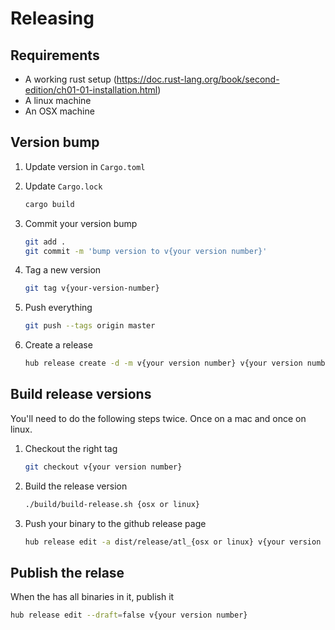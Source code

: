 # Releasing

## Requirements

- A working rust setup
  (https://doc.rust-lang.org/book/second-edition/ch01-01-installation.html)
- A linux machine
- An OSX machine

## Version bump

1.  Update version in `Cargo.toml`
1.  Update `Cargo.lock`

    ```sh
    cargo build
    ```

1.  Commit your version bump

    ```sh
    git add .
    git commit -m 'bump version to v{your version number}'
    ```

1.  Tag a new version

    ```sh
    git tag v{your-version-number}
    ```

1.  Push everything

    ```sh
    git push --tags origin master
    ```

1.  Create a release

    ```sh
    hub release create -d -m v{your version number} v{your version number}
    ```

## Build release versions

You'll need to do the following steps twice. Once on a mac and once on linux.

1.  Checkout the right tag

    ```sh
    git checkout v{your version number}
    ```

1.  Build the release version

    ```sh
    ./build/build-release.sh {osx or linux}
    ```

1.  Push your binary to the github release page

    ```sh
    hub release edit -a dist/release/atl_{osx or linux} v{your version number}
    ```

## Publish the relase

When the has all binaries in it, publish it

```sh
hub release edit --draft=false v{your version number}
```
